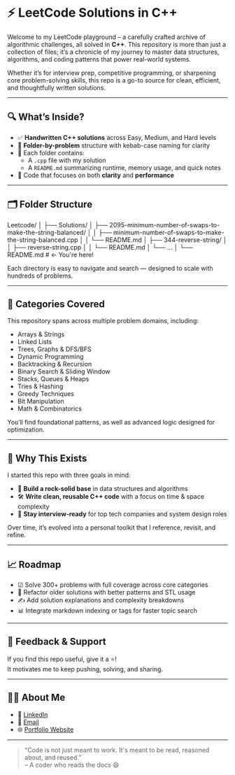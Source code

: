 # ⚡ LeetCode Solutions in C++

Welcome to my LeetCode playground – a carefully crafted archive of algorithmic challenges, all solved in **C++**. This repository is more than just a collection of files; it’s a chronicle of my journey to master data structures, algorithms, and coding patterns that power real-world systems.

Whether it’s for interview prep, competitive programming, or sharpening core problem-solving skills, this repo is a go-to source for clean, efficient, and thoughtfully written solutions.

---

## 🔍 What’s Inside?

- ✅ **Handwritten C++ solutions** across Easy, Medium, and Hard levels  
- 🔢 **Folder-by-problem** structure with kebab-case naming for clarity  
- 📄 Each folder contains:
  - A `.cpp` file with my solution  
  - A `README.md` summarizing runtime, memory usage, and quick notes  
- 🧠 Code that focuses on both **clarity** and **performance**

---

## 🗂️ Folder Structure

Leetcode/
│
├── Solutions/
│ ├── 2095-minimum-number-of-swaps-to-make-the-string-balanced/
│ │ ├── minimum-number-of-swaps-to-make-the-string-balanced.cpp
│ │ └── README.md
│ ├── 344-reverse-string/
│ │ ├── reverse-string.cpp
│ │ └── README.md
│ └── ...
│
└── README.md # ← You're here!


Each directory is easy to navigate and search — designed to scale with hundreds of problems.

---

## 🧩 Categories Covered

This repository spans across multiple problem domains, including:

- Arrays & Strings  
- Linked Lists  
- Trees, Graphs & DFS/BFS  
- Dynamic Programming  
- Backtracking & Recursion  
- Binary Search & Sliding Window  
- Stacks, Queues & Heaps  
- Tries & Hashing  
- Greedy Techniques  
- Bit Manipulation  
- Math & Combinatorics  

You’ll find foundational patterns, as well as advanced logic designed for optimization.

---

## 🚀 Why This Exists

I started this repo with three goals in mind:

- 🧠 **Build a rock-solid base** in data structures and algorithms  
- 🛠️ **Write clean, reusable C++ code** with a focus on time & space complexity  
- 💼 **Stay interview-ready** for top tech companies and system design roles  

Over time, it’s evolved into a personal toolkit that I reference, revisit, and refine.

---

## 📈 Roadmap

- ☑ Solve 300+ problems with full coverage across core categories  
- 🔁 Refactor older solutions with better patterns and STL usage  
- ✍️ Add solution explanations and complexity breakdowns  
- 📊 Integrate markdown indexing or tags for faster topic search  

---

## 🌟 Feedback & Support

If you find this repo useful, give it a ⭐!  
It motivates me to keep pushing, solving, and sharing.

---

## 🙋‍♂️ About Me

- 💼 [LinkedIn](https://www.linkedin.com/in/jeel3105/)  
- 📧 [Email](mailto:pateljeel3105@gmail.com)  
- 🌐 [Portfolio Website](https://your-website-link.com) <!-- Replace with your actual portfolio if available -->

---

> “Code is not just meant to work. It's meant to be read, reasoned about, and reused.”  
> – A coder who reads the docs 😄
